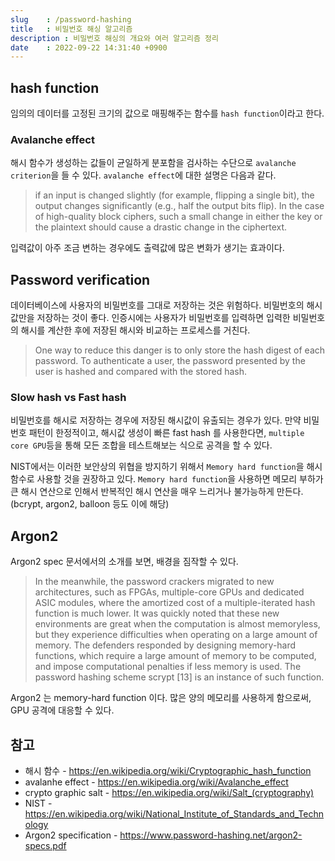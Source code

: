 ```yaml
---
slug    : /password-hashing
title   : 비밀번호 해싱 알고리즘
description : 비밀번호 해싱의 개요와 여러 알고리즘 정리
date    : 2022-09-22 14:31:40 +0900
---
```


## hash function 
임의의 데이터를 고정된 크기의 값으로 매핑해주는 함수를 `hash function`이라고 한다. 

### Avalanche effect
해시 함수가 생성하는 값들이 균일하게 분포함을 검사하는 수단으로 `avalanche criterion`을 들 수 있다. `avalanche effect`에 대한 설명은 다음과 같다. 

> if an input is changed slightly (for example, flipping a single bit), the output changes significantly (e.g., half the output bits flip). In the case of high-quality block ciphers, such a small change in either the key or the plaintext should cause a drastic change in the ciphertext.

입력값이 아주 조금 변하는 경우에도 출력값에 많은 변화가 생기는 효과이다. 

## Password verification

데이터베이스에 사용자의 비밀번호를 그대로 저장하는 것은 위험하다. 비밀번호의 해시값만을 저장하는 것이 좋다. 인증시에는 사용자가 비밀번호를 입력하면 입력한 비밀번호의 해시를 계산한 후에 저장된 해시와 비교하는 프로세스를 거친다. 

> One way to reduce this danger is to only store the hash digest of each password. 
> To authenticate a user, the password presented by the user is hashed and compared with the stored hash. 

### Slow hash vs Fast hash

비밀번호를 해시로 저장하는 경우에 저장된 해시값이 유출되는 경우가 있다. 만약 비밀번호 패턴이 한정적이고, 해시값 생성이 빠른 fast hash 를 사용한다면, `multiple core GPU`등을 통해 모든 조합을 테스트해보는 식으로 공격을 할 수 있다. 

NIST에서는 이러한 보안상의 위협을 방지하기 위해서 `Memory hard function`을 해시함수로 사용할 것을 권장하고 있다. `Memory hard function`을 사용하면 메모리 부하가 큰 해시 연산으로 인해서 반복적인 해시 연산을 매우 느리거나 불가능하게 만든다.(bcrypt, argon2, balloon 등도 이에 해당)

## Argon2
Argon2 spec 문서에서의 소개를 보면, 배경을 짐작할 수 있다.  

> In the meanwhile, the password crackers migrated to new architectures, such as FPGAs, multiple-core GPUs
> and dedicated ASIC modules, where the amortized cost of a multiple-iterated hash function is much lower. It
> was quickly noted that these new environments are great when the computation is almost memoryless, but they
> experience difficulties when operating on a large amount of memory. The defenders responded by designing
> memory-hard functions, which require a large amount of memory to be computed, and impose computational
> penalties if less memory is used. The password hashing scheme scrypt [13] is an instance of such function.

Argon2 는 memory-hard function 이다. 많은 양의 메모리를 사용하게 함으로써, GPU 공격에 대응할 수 있다. 

## 참고
- 해시 함수 - https://en.wikipedia.org/wiki/Cryptographic_hash_function  
- avalanhe effect - https://en.wikipedia.org/wiki/Avalanche_effect
- crypto graphic salt - https://en.wikipedia.org/wiki/Salt_(cryptography)
- NIST - https://en.wikipedia.org/wiki/National_Institute_of_Standards_and_Technology
- Argon2 specification - https://www.password-hashing.net/argon2-specs.pdf
